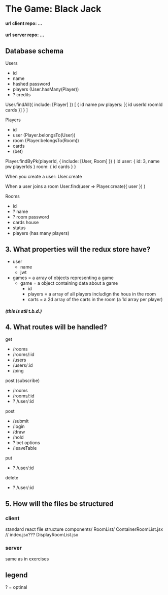 # The Game: Black Jack 

#### url client repo: ...
#### url server repo: ...

##  Database schema

Users
- id
- name
- hashed password
- players (User.hasMany(Player))
- ? credits

User.findAll({ include: [Player] })
[
  {
    id
    name
    pw
    players: [{
      id
      userId
      roomId
      cards
    }]
  }
]

Players
- id
- user (Player.belongsTo(User))
- room (Player.belongsTo(Room))
- cards
- (bet)

Player.findByPk(playerId, { include: [User, Room] })
{
  id
  user: {
    id: 3,
    name
    pw
    playerIds
  }
  room: {
    id
    cards
  }
}

When you create a user:
  User.create

When a user joins a room
  User.find(user =>
    Player.create({ user })
  )

Rooms
- id
- ? name
- ? room password
- cards house
- status
- players (has many players)

## 3. What properties will the redux store have?
- user
  - name
  - jwt
- games = a array of objects representing a game
  - game = a object containing data about a game
    - id
    - players = a array of all players includign the hous in the room
    - carts = a 2d array of the carts in the room (a 1d array per player)

##### (this is stil t.b.d.)

## 4. What routes will be handled?

get
- /rooms
- /rooms/:id
- /users
- /users/:id
- /ping

post (subscribe)
- /rooms
- /rooms/:id
- ? /user/:id

post
- /submit
- /login
- /draw
- /hold
- ? bet options
- /leaveTable

put
- ? /user/:id

delete
- ? /user/:id

## 5. How will the files be structured

### client

standard react file structure
components/
  RoomList/
    ContainerRoomList.jsx // index.jsx???
    DisplayRoomList.jsx

### server

same as in exercises

## legend
? = optinal